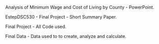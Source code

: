 Analysis of Minimum Wage and Cost of Living by County - PowerPoint.


EstepDSC530 - Final Project - Short Summary Paper.


Final Project - All Code used.


Final Data - Data used to to create, analyze and calculate.
